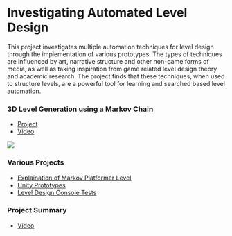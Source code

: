 # Investigating Automated Level Design

This project investigates multiple automation techniques for level design through the implementation of various prototypes. The types of techniques are influenced by art, narrative structure and other non-game forms of media, as well as taking inspiration from game related level design theory and academic research. The project finds that these techniques, when used to structure levels, are a powerful tool for learning and searched based level automation.


### 3D Level Generation using a Markov Chain
- [Project](https://github.com/DudleyHK/Automated-3D-Level-Generation)
- [Video](https://www.youtube.com/watch?v=76XambrRW_M)

![](https://dudleyhk.github.io/portfolio/dissertation%20project/markov%20level%20generation/MarkovChainGeneration.png)


### Various Projects
- [Explaination of Markov Platformer Level](https://www.youtube.com/watch?v=XcxsckJOvIg)
- [Unity Prototypes](https://github.com/DudleyHK/Investigating-Level-Design-Techniques)
- [Level Design Console Tests](https://github.com/DudleyHK/Level-Design-In-Console)


### Project Summary
- [Video](https://www.youtube.com/watch?v=tlCWWixwgvA)



